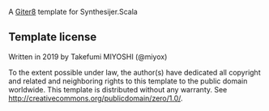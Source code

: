 A [Giter8][g8] template for Synthesijer.Scala

Template license
----------------
Written in 2019 by Takefumi MIYOSHI (@miyox)

To the extent possible under law, the author(s) have dedicated all copyright and related
and neighboring rights to this template to the public domain worldwide.
This template is distributed without any warranty. See <http://creativecommons.org/publicdomain/zero/1.0/>.

[g8]: http://www.foundweekends.org/giter8/
